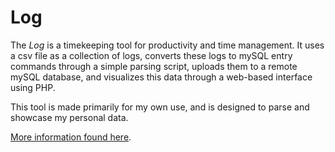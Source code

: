 # Log

The _Log_ is a timekeeping tool for productivity and time management. It uses a csv file as a collection of logs, converts these logs to mySQL entry commands through a simple parsing script, uploads them to a remote mySQL database, and visualizes this data through a web-based interface using PHP.

This tool is made primarily for my own use, and is designed to parse and showcase my personal data.

[More information found here](https://v-os.ca/log).